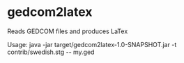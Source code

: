 # gedcom2latex
Reads GEDCOM files and produces LaTex

Usage:
java -jar target/gedcom2latex-1.0-SNAPSHOT.jar -t contrib/swedish.stg -- my.ged

